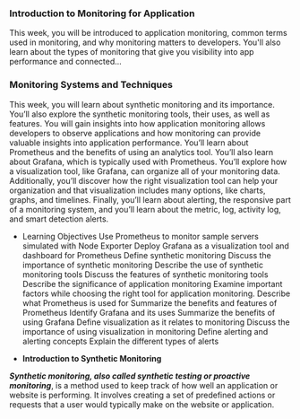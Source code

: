 ### **Introduction to Monitoring for Application**
This week, you will be introduced to application monitoring, common terms used in monitoring, and why monitoring matters to developers. You'll also learn about the types of monitoring that give you visibility into app performance and connected...

### Monitoring Systems and Techniques

This week, you will learn about synthetic monitoring and its importance. You’ll also explore the synthetic monitoring tools, their uses, as well as features. You will gain insights into how application monitoring allows developers to observe applications and how monitoring can provide valuable insights into application performance. You’ll learn about Prometheus and the benefits of using an analytics tool. You’ll also learn about Grafana, which is typically used with Prometheus. You’ll explore how a visualization tool, like Grafana, can organize all of your monitoring data. Additionally, you’ll discover how the right visualization tool can help your organization and that visualization includes many options, like charts, graphs, and timelines. Finally, you’ll learn about alerting, the responsive part of a monitoring system, and you’ll learn about the metric, log, activity log, and smart detection alerts.

- Learning Objectives
Use Prometheus to monitor sample servers simulated with Node Exporter
Deploy Grafana as a visualization tool and dashboard for Prometheus
Define synthetic monitoring
Discuss the importance of synthetic monitoring
Describe the use of synthetic monitoring tools
Discuss the features of synthetic monitoring tools
Describe the significance of application monitoring
Examine important factors while choosing the right tool for application monitoring.
Describe what Prometheus is used for
Summarize the benefits and features of Prometheus
Identify Grafana and its uses
Summarize the benefits of using Grafana
Define visualization as it relates to monitoring
Discuss the importance of using visualization in monitoring
Define alerting and alerting concepts
Explain the different types of alerts


- **Introduction to Synthetic Monitoring**

***Synthetic monitoring, also called synthetic testing or proactive monitoring***, is a method used to keep track of how well an application or website is performing. It involves creating a set of predefined actions or requests that a user would typically make on the website or application. 
